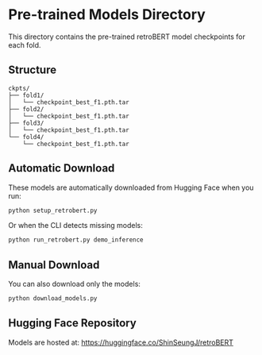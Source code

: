 # Pre-trained Models Directory

This directory contains the pre-trained retroBERT model checkpoints for each fold.

## Structure

```
ckpts/
├── fold1/
│   └── checkpoint_best_f1.pth.tar
├── fold2/
│   └── checkpoint_best_f1.pth.tar
├── fold3/
│   └── checkpoint_best_f1.pth.tar
└── fold4/
    └── checkpoint_best_f1.pth.tar
```

## Automatic Download

These models are automatically downloaded from Hugging Face when you run:

```bash
python setup_retrobert.py
```

Or when the CLI detects missing models:

```bash
python run_retrobert.py demo_inference
```

## Manual Download

You can also download only the models:

```bash
python download_models.py
```

## Hugging Face Repository

Models are hosted at: https://huggingface.co/ShinSeungJ/retroBERT
